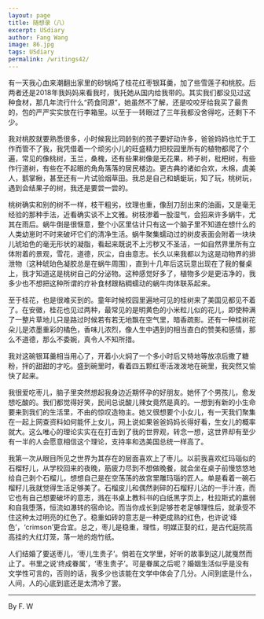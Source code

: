 ```yaml
---
layout: page
title: 随想录（八）
excerpt: USdiary
author: Fang Wang
image: 86.jpg
tags: USdiary
permalink: /writings42/
---
```

有一天我心血来潮翻出家里的砂锅炖了桂花红枣银耳羹，加了些雪莲子和桃胶。后两者还是2018年我妈妈来看我时，我托她从国内给我带的。其实我们都没见过这种食材，那几年流行什么“药食同源”，她虽然不了解，还是咬咬牙给我买了最贵的，包的严严实实放在行李箱里。以至于一转眼过了三年我都没舍得吃，还剩下不少。

我对桃胶就要熟悉很多，小时候我比同龄别的孩子要好动许多，爸爸妈妈也忙于工作而管不了我，我凭借着一个顽劣小儿的旺盛精力把校园里所有的植物都爬了个遍，常见的像桃树，玉兰，桑槐，还有些果树像是无花果，柿子树，枇杷树，有些作行道树，有些在不起眼的角角落落的居民楼边。更古典的诸如合欢，木棉，虞美人，鹅掌楸，甚至还有一片试验烟草田。我总是自己和蜻蜓玩，知了玩，桃树玩，遇到会结果子的树，我还是要尝一尝的。

桃树确实和别的树不一样，枝干粗劣，纹理也重，像刮刀刮出来的油画，又是毫无经验的那种手法，近看确实谈不上文雅。树枝渗着一股湿气，会招来许多蜗牛，尤其在雨后。蜗牛倒是很惬意，整个小区里估计只有这一个脑子里不知道在想什么的人类幼崽时不时来破坏它们的清净生活。蜗牛聚集蠕动过的树皮表面会附着一块块儿琥珀色的毫无形状的凝脂，看起来既说不上污秽又不圣洁，一如自然界里所有立体附着的景观，雪花，道德，灰尘，自由意志。长久以来我都以为这是动物界的排泄物（这种琥珀色凝胶总是在蜗牛周围），直到十几年后这玩意出现在了我的餐桌上，我才知道这是桃树自己的分泌物。这种感觉好多了，植物多少是更洁净的，我多少也不想把这种所谓的疗补食材跟粘稠蠕动的蜗牛肉体联系起来。

至于桂花，也是很难买到的。童年时候校园里遍地可见的桂树来了美国见都见不着了。在安徽，桂花也见过两种，最常见的是明黄色的小米粒儿似的花儿，即使种满了一整片草地儿只是路过时候若有若无地飘在空气里，暗香疏影。还有一种桂树花朵儿是浓墨重彩的橘色，香味儿浓烈，像人生中遇到的相当直白的赞美和感情，那么不道德，那么不委婉，真令人不知所措。

我对这碗银耳羹相当用心了，开着小火焖了一个多小时后又特地等放凉后撒了糖粉，拌的甜甜的才吃。盛到碗里时，看着四五颗红枣活泼泼地在碗里，我突然又愉快了起来。

我很爱吃枣儿，脑子里突然想起我身边近期怀孕的好朋友。她怀了个男孩儿，愈发想吃酸的。我们都觉得好笑，民间总说酸儿辣女竟然是真的。一想到有新的小生命要来到我们的生活里，不由的惊叹造物主。她又很想要个小女儿，有一天我们聚集在一起上网查资料如何能怀上女儿，网上说如果爸爸妈妈长得好看，生女儿的概率就大。这么唯心的理论实实在在打击到了我的世界观，转念一想，这世界却有至少有一半的人会愿意相信这个理论，支持率和选美国总统一样高了。

我第一次从眼目所见之世界为其存在的层面喜欢上了枣儿。以前我喜欢红玛瑙似的石榴籽儿，从学校回来的夜晚，筋疲力尽到不想做晚餐，就会坐在桌子前慢悠悠地给自己剥个石榴儿，想想自己是在空荡荡的故宫里雕玛瑙的匠人。单是看着一碗石榴籽儿我就觉得生活足够美了。石榴皮儿和偶然剥碎的石榴籽儿沾的一手汁液，而它也有自己想要破坏的意志，溅在书桌上教科书的白纸黑字页上，杜拉斯式的羸弱和自我堕落，恒流如瀑转的宿命论。而当你成长到足够苍老足够理性后，就承受不住这种太过明亮的红色了。稳重如砖的意志是一种更成熟的红色，也许说‘绛色’，‘crimson’更合宜。总之，枣儿是稳重，理性，明媒正娶的红，是古代庭院高高挂的大红灯笼，落一地的炮竹纸。

人们结婚了要送枣儿，‘枣儿生贵子’。倘若在文学里，好听的故事到这儿就戛然而止了。书里之说‘终成眷属’，‘枣生贵子’。可是眷属之后呢？婚姻生活似乎是没有文学性可言的，否则的话，我多少也该能在文学中体会了几分。人间到底是什么，人间，人的心底到底还是太清冷了罢。

****

By F. W
